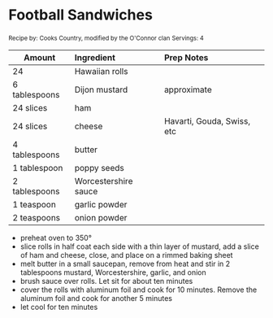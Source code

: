 # Football Sandwiches

<small>Recipe by: Cooks Country, modified by the O'Connor clan</small>
<small>Servings: 4</small>

| Amount        | Ingredient           | Prep Notes                 |
| ------------- | :------------------- | :------------------------- |
| 24            | Hawaiian rolls       |                            |
| 6 tablespoons | Dijon mustard        | approximate                |
| 24 slices     | ham                  |                            |
| 24 slices     | cheese               | Havarti, Gouda, Swiss, etc |
| 4 tablespoons | butter               |                            |
| 1 tablespoon  | poppy seeds          |                            |
| 2 tablespoons | Worcestershire sauce |                            |
| 1 teaspoon    | garlic powder        |                            |
| 2 teaspoons   | onion powder         |                            |
 

- preheat oven to 350°
- slice rolls in half coat each side with a thin layer of mustard, add a slice of ham and cheese, close, and place on a rimmed baking sheet
- melt butter in a  small saucepan, remove from heat and stir in 2 tablespoons mustard, Worcestershire, garlic, and onion
- brush sauce over rolls. Let sit for about ten minutes
- cover the rolls with aluminum foil and cook for 10 minutes. Remove the aluminum foil and cook for another 5 minutes
- let cool for ten minutes

